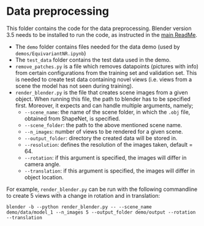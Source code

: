 # Data preprocessing
This folder contains the code for the data preprocessing. Blender version 3.5 needs to be installed to run the code, as instructed in the [main ReadMe](../../ReadMe.md).

- The `demo` folder contains files needed for the data demo (used by `demos/EquivariantNR.ipynb`)
- The `test_data` folder contains the test data used in the demo.
- `remove_patches.py` is a file which removes datapoints (pictures with info) from certain configurations from the training set and validation set. This is needed to create test data containing novel views (i.e. views from a scene the model has not seen during training).
- `render_blender.py` is the file that creates scene images from a given object. When running this file, the path to blender has to be specified first. Moreover, it expects and can handle multiple arguments, namely;
    - `--scene_name`:  the name of the scene folder, in which the `.obj` file, obtained from ShapeNet, is specified. 
    - `--scene_folder`: the path to the above mentioned scene name.
    - `--n_images`: number of views to be rendered for a given scene.
    - `--output_folder`: directory the created data will be stored in.
    - `--resolution`: defines the resolution of the images taken, default = 64.
    - `--rotation`: if this argument is specified, the images will differ in camera angle.
    - `--translation`: if this argument is specified, the images will differ in object location.

For example, `render_blender.py` can be run with the following commandline to create 5 views with a change in rotation and in translation:
```
blender -b --python render_blender.py -- --scene_name demo/data/model_1 --n_images 5 --output_folder demo/output --rotation --translation
```